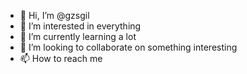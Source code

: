 - 👋 Hi, I’m @gzsgil
- 👀 I’m interested in everything
- 🌱 I’m currently learning a lot
- 💞️ I’m looking to collaborate on something interesting
- 📫 How to reach me 

<!---
gzsgil/gzsgil is a ✨ special ✨ repository because its `README.md` (this file) appears on your GitHub profile.
You can click the Preview link to take a look at your changes.
--->
